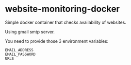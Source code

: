 # website-monitoring-docker

Simple docker container that checks availability of websites.

Using gmail smtp server.

You need to provide those 3 environment variables:
```
EMAIL_ADDRESS
EMAIL_PASSWORD
URLS
```
